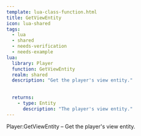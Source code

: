 ```yaml
---
template: lua-class-function.html
title: GetViewEntity
icon: lua-shared
tags:
  - lua
  - shared
  - needs-verification
  - needs-example
lua:
  library: Player
  function: GetViewEntity
  realm: shared
  description: "Get the player's view entity."
  
  
  returns:
    - type: Entity
      description: "The player's view entity."
---
```


<div class="lua__search__keywords">
Player:GetViewEntity &#x2013; Get the player's view entity.
</div>
